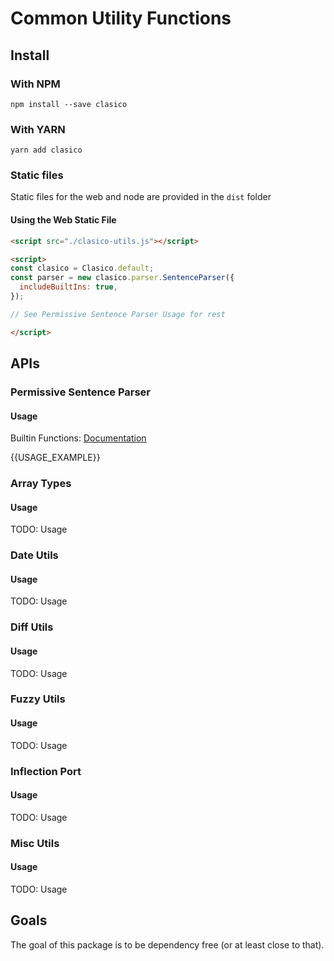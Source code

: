 # Common Utility Functions

## Install

### With NPM
```console
npm install --save clasico
```

### With YARN
```console
yarn add clasico
```

### Static files

Static files for the web and node are provided in the `dist` folder

#### Using the Web Static File

```html
<script src="./clasico-utils.js"></script>

<script>
const clasico = Clasico.default;
const parser = new clasico.parser.SentenceParser({
  includeBuiltIns: true,
});

// See Permissive Sentence Parser Usage for rest 

</script>
```

## APIs

### Permissive Sentence Parser

#### Usage

Builtin Functions: [Documentation](https://github.com/TheBinaryBrigade/clasico-utils/blob/main/src/eval/README.md#table-of-contens)

{{USAGE_EXAMPLE}}


### Array Types

#### Usage
TODO: Usage

### Date Utils

#### Usage
TODO: Usage

### Diff Utils

#### Usage
TODO: Usage

### Fuzzy Utils

#### Usage
TODO: Usage

### Inflection Port

#### Usage
TODO: Usage

### Misc Utils

#### Usage
TODO: Usage

## Goals

The goal of this package is to be dependency free (or at least close to that).
